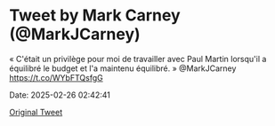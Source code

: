 # Tweet by Mark Carney (@MarkJCarney)

« C'était un privilège pour moi de travailler avec Paul Martin lorsqu'il a équilibré le budget et l'a maintenu équilibré. » @MarkJCarney https://t.co/WYbFTQsfgG

Date: 2025-02-26 02:42:41

[Original Tweet](https://x.com/MarkJCarney/status/1894578805362057487)

